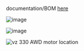 documentation/BOM [here](https://github.com/VzBoT3D/VzBoT-Vz330/tree/master/Build%20guide-manual)

![image](https://user-images.githubusercontent.com/37383368/176803199-622ae3da-448e-4e92-b7f3-af404b4c7188.png)

![image](https://user-images.githubusercontent.com/37383368/176803185-2c923fc7-4eb1-4baf-a0f0-8c5cdf368fe8.png)

![vz 330 AWD motor location](https://user-images.githubusercontent.com/37383368/176803260-adff3b81-e9cf-4739-98ca-5da6f9086bb4.png)
